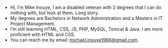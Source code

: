 - Hi, I’m Mike Inouye, I am a disabled veteran with 2 degrees that I can do nothing with, but look at them. Long story.
- My degrees are Bachelors in Network Administration and a Masters in IT Project Management.
- I’m still learning HTML, CSS, JS, PHP, MySQL, Tomcat & Java. I am more proficient with HTML and CSS. 
- You can reach me by email: michael.inouye1966@gmail.com.

<!---
warlock2566/warlock2566 is a ✨ special ✨ repository because its `README.md` (this file) appears on your GitHub profile.
You can click the Preview link to take a look at your changes.
--->
